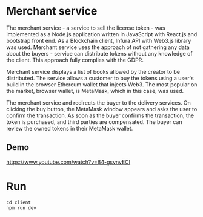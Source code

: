 # Merchant service

The merchant service - a service to sell the license token - was implemented as a Node.js application written in JavaScript with React.js and bootstrap front end. As a Blockchain client, Infura API with Web3.js library was used.
Merchant service uses the approach of not gathering any data about the buyers - service can distribute tokens without any knowledge of the client. This approach fully complies with the GDPR.

Merchant service displays a list of books allowed by the creator to be distributed. The service allows a customer to buy the tokens using a user's build in the browser Ethereum wallet that injects Web3. The most popular on the market, browser wallet, is MetaMask, which in this case, was used. 

The merchant service and redirects the buyer to the delivery services. On clicking the buy button, the MetaMask window appears and asks the user to confirm the transaction. As soon as the buyer confirms the transaction, the token is purchased, and third parties are compensated. The buyer can review the owned tokens in their MetaMask wallet.

## Demo

https://www.youtube.com/watch?v=B4-gsvnvECI

# Run

```
cd client
npm run dev
```
